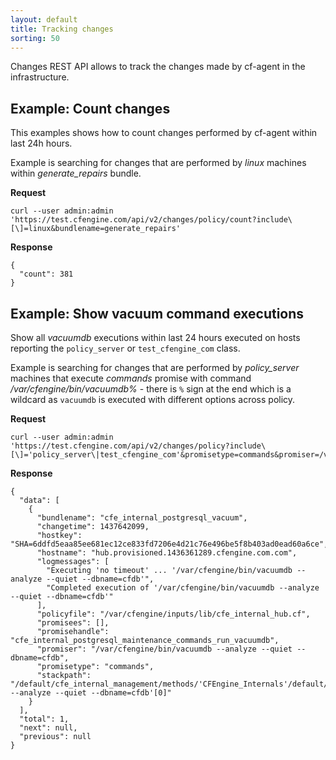 ```yaml
---
layout: default
title: Tracking changes
sorting: 50
---
```


Changes REST API allows to track the changes made by cf-agent in the infrastructure.

## Example: Count changes

This examples shows how to count changes performed by cf-agent within last 24h hours.

Example is searching for changes that are performed by _linux_ machines within _generate_repairs_ bundle.

**Request**

```
curl --user admin:admin 'https://test.cfengine.com/api/v2/changes/policy/count?include\[\]=linux&bundlename=generate_repairs'
```

**Response**

```
{
  "count": 381
}
```

## Example: Show vacuum command executions

Show all _vacuumdb_ executions within last 24 hours executed on hosts reporting the `policy_server` or `test_cfengine_com` class.

Example is searching for changes that are performed by _policy_server_ machines that execute _commands_ promise with command _/var/cfengine/bin/vacuumdb%_ - there is `%` sign at the end which is a wildcard as `vacuumdb` is executed with different options across policy.

**Request**

```
curl --user admin:admin 'https://test.cfengine.com/api/v2/changes/policy?include\[\]='policy_server\|test_cfengine_com'&promisetype=commands&promiser=/var/cfengine/bin/vacuumdb%'
```

**Response**

```
{
  "data": [
    {
      "bundlename": "cfe_internal_postgresql_vacuum",
      "changetime": 1437642099,
      "hostkey": "SHA=6ddfd5eaa85ee681ec12ce833fd7206e4d21c76e496be5f8b403ad0ead60a6ce",
      "hostname": "hub.provisioned.1436361289.cfengine.com.com",
      "logmessages": [
        "Executing 'no timeout' ... '/var/cfengine/bin/vacuumdb --analyze --quiet --dbname=cfdb'",
        "Completed execution of '/var/cfengine/bin/vacuumdb --analyze --quiet --dbname=cfdb'"
      ],
      "policyfile": "/var/cfengine/inputs/lib/cfe_internal_hub.cf",
      "promisees": [],
      "promisehandle": "cfe_internal_postgresql_maintenance_commands_run_vacuumdb",
      "promiser": "/var/cfengine/bin/vacuumdb --analyze --quiet --dbname=cfdb",
      "promisetype": "commands",
      "stackpath": "/default/cfe_internal_management/methods/'CFEngine_Internals'/default/cfe_internal_enterprise_main/methods/'hub'/default/cfe_internal_postgresql_vacuum/commands/'/var/cfengine/bin/vacuumdb --analyze --quiet --dbname=cfdb'[0]"
    }
  ],
  "total": 1,
  "next": null,
  "previous": null
}
```
